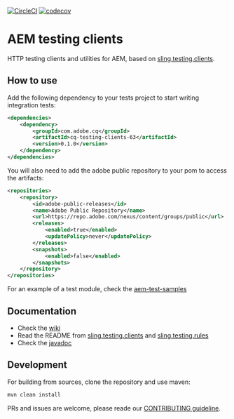 [![CircleCI](https://circleci.com/gh/adobe/aem-testing-clients/tree/cq-63.svg?style=svg)](https://circleci.com/gh/adobe/aem-testing-clients/tree/cq-63)
[![codecov](https://img.shields.io/codecov/c/github/adobe/aem-testing-clients/cq-63.svg)](https://codecov.io/gh/adobe/aem-testing-clients/branch/cq-63)

# AEM testing clients
HTTP testing clients and utilities for AEM, based on [sling.testing.clients](https://github.com/apache/sling-org-apache-sling-testing-clients).

## How to use
Add the following dependency to your tests project to start writing integration tests:
```xml
<dependencies>
    <dependency>
        <groupId>com.adobe.cq</groupId>
        <artifactId>cq-testing-clients-63</artifactId>
        <version>0.1.0</version>
    </dependency>
</dependencies>


```

You will also need to add the adobe public repository to your pom to access the artifacts:
```xml
<repositories>
    <repository>
        <id>adobe-public-releases</id>
        <name>Adobe Public Repository</name>
        <url>https://repo.adobe.com/nexus/content/groups/public</url>
        <releases>
            <enabled>true</enabled>
            <updatePolicy>never</updatePolicy>
        </releases>
        <snapshots>
            <enabled>false</enabled>
        </snapshots>
    </repository>
</repositories>

```

For an example of a test module, check the [aem-test-samples](https://github.com/adobe/aem-test-samples)

## Documentation
* Check the [wiki](https://github.com/adobe/aem-testing-clients/wiki)
* Read the README from [sling.testing.clients](https://github.com/apache/sling-org-apache-sling-testing-clients) and
[sling.testing.rules](https://github.com/apache/sling-org-apache-sling-testing-rules)
* Check the [javadoc](http://adobe.github.io/aem-testing-clients/apidocs/cq-testing-clients-63/0.1.0/index.html)

## Development
For building from sources, clone the repository and use maven:
```bash
mvn clean install
```

PRs and issues are welcome, please reade our [CONTRIBUTING guideline](CONTRIBUTING.md). 
